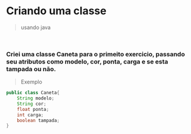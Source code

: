 # Criando uma classe 
> usando java 

<br>

### Criei uma classe Caneta para o primeito exercicio, passando seu atributos como modelo, cor, ponta, carga e se esta tampada ou não. 
> Exemplo 
```java
public class Caneta{
    String modelo;
    String cor;
    float ponta;
    int carga;
    boolean tampada;
}
```


